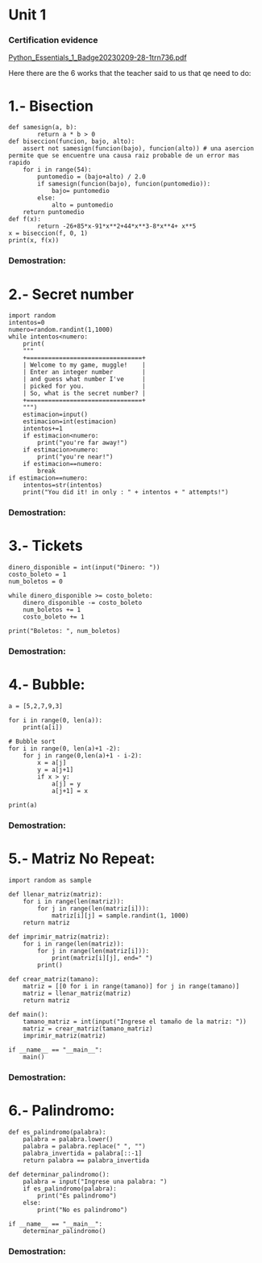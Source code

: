 # Unit 1
### Certification evidence

[Python_Essentials_1_Badge20230209-28-1trn736.pdf](https://github.com/UP210042/UP210042_DSA/files/10698736/Python_Essentials_1_Badge20230209-28-1trn736.pdf)

Here there are the 6 works that the teacher said to us that qe need to do:

# 1.- Bisection   
```
def samesign(a, b):
        return a * b > 0
def biseccion(funcion, bajo, alto):
    assert not samesign(funcion(bajo), funcion(alto)) # una asercion permite que se encuentre una causa raiz probable de un error mas rapido
    for i in range(54):
        puntomedio = (bajo+alto) / 2.0
        if samesign(funcion(bajo), funcion(puntomedio)):
            bajo= puntomedio
        else:
            alto = puntomedio
    return puntomedio
def f(x):
        return -26+85*x-91*x**2+44*x**3-8*x**4+ x**5
x = biseccion(f, 0, 1)
print(x, f(x))
```
### Demostration:


# 2.- Secret number
```
import random
intentos=0
numero=random.randint(1,1000) 
while intentos<numero:
    print(
    """
    +================================+
    | Welcome to my game, muggle!    |
    | Enter an integer number        |
    | and guess what number I've     |
    | picked for you.                |
    | So, what is the secret number? |
    +================================+
    """)
    estimacion=input()
    estimacion=int(estimacion)
    intentos+=1
    if estimacion<numero:
        print("you're far away!")
    if estimacion>numero:
        print("you're near!")    
    if estimacion==numero:
        break
if estimacion==numero:  
    intentos=str(intentos)    
    print("You did it! in only : " + intentos + " attempts!")
```
### Demostration:


# 3.- Tickets
```
dinero_disponible = int(input("Dinero: "))
costo_boleto = 1
num_boletos = 0

while dinero_disponible >= costo_boleto:
    dinero_disponible -= costo_boleto
    num_boletos += 1
    costo_boleto += 1

print("Boletos: ", num_boletos)
```
### Demostration:


# 4.- Bubble:

```
a = [5,2,7,9,3]

for i in range(0, len(a)):
    print(a[i])

# Bubble sort
for i in range(0, len(a)+1 -2):
    for j in range(0,len(a)+1 - i-2):
        x = a[j]
        y = a[j+1]
        if x > y:
            a[j] = y
            a[j+1] = x

print(a)        
```

### Demostration:


# 5.- Matriz No Repeat:

```
import random as sample

def llenar_matriz(matriz):
    for i in range(len(matriz)):
        for j in range(len(matriz[i])):
            matriz[i][j] = sample.randint(1, 1000)
    return matriz

def imprimir_matriz(matriz):
    for i in range(len(matriz)):
        for j in range(len(matriz[i])):
            print(matriz[i][j], end=" ")
        print()

def crear_matriz(tamano):
    matriz = [[0 for i in range(tamano)] for j in range(tamano)]
    matriz = llenar_matriz(matriz)
    return matriz

def main():
    tamano_matriz = int(input("Ingrese el tamaño de la matriz: "))
    matriz = crear_matriz(tamano_matriz)
    imprimir_matriz(matriz)

if __name__ == "__main__":
    main()
```

### Demostration:


# 6.- Palindromo:

```
def es_palindromo(palabra):
    palabra = palabra.lower()
    palabra = palabra.replace(" ", "")
    palabra_invertida = palabra[::-1]
    return palabra == palabra_invertida

def determinar_palindromo():
    palabra = input("Ingrese una palabra: ")
    if es_palindromo(palabra):
        print("Es palindromo")
    else:
        print("No es palindromo")   

if __name__ == "__main__":
    determinar_palindromo()
```
### Demostration:
